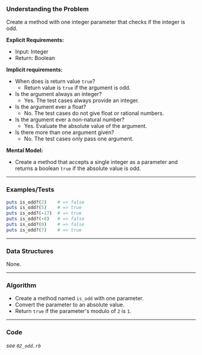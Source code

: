 ### Understanding the Problem
Create a method with one integer parameter that checks if the integer is odd.

**Explicit Requirements:**

- Input: Integer
- Return: Boolean

**Implicit requirements:**

- When does is return value `true`?
    - Return value is `true` if the argument is odd.
- Is the argument always an integer?
    - Yes.  The test cases always provide an integer.
- Is the argument ever a float?
    - No.  The test cases do not give float or rational numbers.
- Is the argument ever a non-natural number?
    - Yes.  Evaluate the absolute value of the argument.
- Is there more than one argument given?
    - No.  The test cases only pass one argument.

**Mental Model:**

- Create a method that accepts a single integer as a parameter and returns a boolean `true` if the absolute value is odd.

---
### Examples/Tests
```ruby
puts is_odd?(2)    # => false
puts is_odd?(5)    # => true
puts is_odd?(-17)  # => true
puts is_odd?(-8)   # => false
puts is_odd?(0)    # => false
puts is_odd?(7)    # => true
```
---
### Data Structures
None.

---
### Algorithm
- Create a method named `is_odd` with one parameter.
- Convert the parameter to an absolute value.
- Return `true` if the parameter's modulo of `2` is `1`.

---
### Code
*see `02_odd.rb`*
